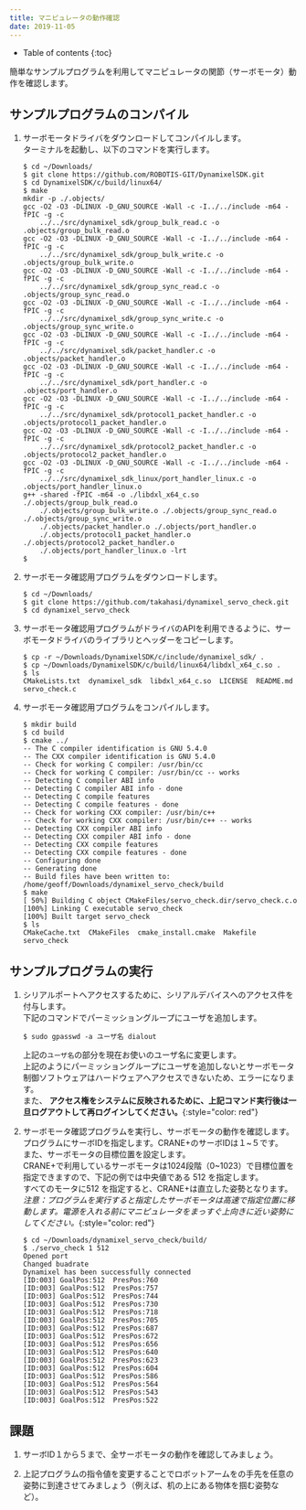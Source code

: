 ```yaml
---
title: マニピュレータの動作確認
date: 2019-11-05
---
```


- Table of contents
{:toc}

簡単なサンプルプログラムを利用してマニピュレータの関節（サーボモータ）動作を確認します。

## サンプルプログラムのコンパイル

1. サーボモータドライバをダウンロードしてコンパイルします。<br>
ターミナルを起動し、以下のコマンドを実行します。

   ```shell
   $ cd ~/Downloads/
   $ git clone https://github.com/ROBOTIS-GIT/DynamixelSDK.git
   $ cd DynamixelSDK/c/build/linux64/
   $ make
   mkdir -p ./.objects/
   gcc -O2 -O3 -DLINUX -D_GNU_SOURCE -Wall -c -I../../include -m64 -fPIC -g -c
       ../../src/dynamixel_sdk/group_bulk_read.c -o .objects/group_bulk_read.o
   gcc -O2 -O3 -DLINUX -D_GNU_SOURCE -Wall -c -I../../include -m64 -fPIC -g -c
       ../../src/dynamixel_sdk/group_bulk_write.c -o .objects/group_bulk_write.o
   gcc -O2 -O3 -DLINUX -D_GNU_SOURCE -Wall -c -I../../include -m64 -fPIC -g -c
       ../../src/dynamixel_sdk/group_sync_read.c -o .objects/group_sync_read.o
   gcc -O2 -O3 -DLINUX -D_GNU_SOURCE -Wall -c -I../../include -m64 -fPIC -g -c
       ../../src/dynamixel_sdk/group_sync_write.c -o .objects/group_sync_write.o
   gcc -O2 -O3 -DLINUX -D_GNU_SOURCE -Wall -c -I../../include -m64 -fPIC -g -c
       ../../src/dynamixel_sdk/packet_handler.c -o .objects/packet_handler.o
   gcc -O2 -O3 -DLINUX -D_GNU_SOURCE -Wall -c -I../../include -m64 -fPIC -g -c
       ../../src/dynamixel_sdk/port_handler.c -o .objects/port_handler.o
   gcc -O2 -O3 -DLINUX -D_GNU_SOURCE -Wall -c -I../../include -m64 -fPIC -g -c
       ../../src/dynamixel_sdk/protocol1_packet_handler.c -o .objects/protocol1_packet_handler.o
   gcc -O2 -O3 -DLINUX -D_GNU_SOURCE -Wall -c -I../../include -m64 -fPIC -g -c
       ../../src/dynamixel_sdk/protocol2_packet_handler.c -o .objects/protocol2_packet_handler.o
   gcc -O2 -O3 -DLINUX -D_GNU_SOURCE -Wall -c -I../../include -m64 -fPIC -g -c
       ../../src/dynamixel_sdk_linux/port_handler_linux.c -o .objects/port_handler_linux.o
   g++ -shared -fPIC -m64 -o ./libdxl_x64_c.so ./.objects/group_bulk_read.o
       ./.objects/group_bulk_write.o ./.objects/group_sync_read.o ./.objects/group_sync_write.o
       ./.objects/packet_handler.o ./.objects/port_handler.o
       ./.objects/protocol1_packet_handler.o ./.objects/protocol2_packet_handler.o
       ./.objects/port_handler_linux.o -lrt
   $
   ```

1. サーボモータ確認用プログラムをダウンロードします。

   ```shell
   $ cd ~/Downloads/
   $ git clone https://github.com/takahasi/dynamixel_servo_check.git
   $ cd dynamixel_servo_check
   ```

1. サーボモータ確認用プログラムがドライバのAPIを利用できるように、サーボモータドライバのライブラリとヘッダーをコピーします。

   ```shell
   $ cp -r ~/Downloads/DynamixelSDK/c/include/dynamixel_sdk/ .
   $ cp ~/Downloads/DynamixelSDK/c/build/linux64/libdxl_x64_c.so .
   $ ls
   CMakeLists.txt  dynamixel_sdk  libdxl_x64_c.so  LICENSE  README.md  servo_check.c
   ```

1. サーボモータ確認用プログラムをコンパイルします。

   ```shell
   $ mkdir build
   $ cd build
   $ cmake ../
   -- The C compiler identification is GNU 5.4.0
   -- The CXX compiler identification is GNU 5.4.0
   -- Check for working C compiler: /usr/bin/cc
   -- Check for working C compiler: /usr/bin/cc -- works
   -- Detecting C compiler ABI info
   -- Detecting C compiler ABI info - done
   -- Detecting C compile features
   -- Detecting C compile features - done
   -- Check for working CXX compiler: /usr/bin/c++
   -- Check for working CXX compiler: /usr/bin/c++ -- works
   -- Detecting CXX compiler ABI info
   -- Detecting CXX compiler ABI info - done
   -- Detecting CXX compile features
   -- Detecting CXX compile features - done
   -- Configuring done
   -- Generating done
   -- Build files have been written to: /home/geoff/Downloads/dynamixel_servo_check/build
   $ make
   [ 50%] Building C object CMakeFiles/servo_check.dir/servo_check.c.o
   [100%] Linking C executable servo_check
   [100%] Built target servo_check
   $ ls
   CMakeCache.txt  CMakeFiles  cmake_install.cmake  Makefile  servo_check
   ```

## サンプルプログラムの実行

1. シリアルポートへアクセスするために、シリアルデバイスへのアクセス件を付与します。<br>下記のコマンドでパーミッショングループにユーザを追加します。

   ```shell
   $ sudo gpasswd -a ユーザ名 dialout
   ```

   上記の`ユーザ名`の部分を現在お使いのユーザ名に変更します。<br>
   上記のようにパーミッショングループにユーザを追加しないとサーボモータ制御ソフトウェアはハードウェアへアクセスできないため、エラーになります。<br>
   また、 __アクセス権をシステムに反映されるために、上記コマンド実行後は一旦ログアウトして再ログインしてください。__{:style="color: red"}

1. サーボモータ確認プログラムを実行し、サーボモータの動作を確認します。<br>
プログラムにサーボIDを指定します。CRANE+のサーボIDは１~５です。<br>
また、サーボモータの目標位置を設定します。<br>
CRANE+で利用しているサーボモータは1024段階（0~1023）で目標位置を指定できますので、下記の例では中央値である 512 を指定します。<br>
すべてのモータに512 を指定すると、CRANE+は直立した姿勢となります。<br>
_注意：プログラムを実行すると指定したサーボモータは高速で指定位置に移動します。電源を入れる前にマニピュレータをまっすぐ上向きに近い姿勢にしてください。_{:style="color: red"}

   ```shell
   $ cd ~/Downloads/dynamixel_servo_check/build/
   $ ./servo_check 1 512
   Opened port
   Changed buadrate
   Dynamixel has been successfully connected
   [ID:003] GoalPos:512  PresPos:760
   [ID:003] GoalPos:512  PresPos:757
   [ID:003] GoalPos:512  PresPos:744
   [ID:003] GoalPos:512  PresPos:730
   [ID:003] GoalPos:512  PresPos:718
   [ID:003] GoalPos:512  PresPos:705
   [ID:003] GoalPos:512  PresPos:687
   [ID:003] GoalPos:512  PresPos:672
   [ID:003] GoalPos:512  PresPos:656
   [ID:003] GoalPos:512  PresPos:640
   [ID:003] GoalPos:512  PresPos:623
   [ID:003] GoalPos:512  PresPos:604
   [ID:003] GoalPos:512  PresPos:586
   [ID:003] GoalPos:512  PresPos:564
   [ID:003] GoalPos:512  PresPos:543
   [ID:003] GoalPos:512  PresPos:522
   ```

## 課題

1. サーボID１から５まで、全サーボモータの動作を確認してみましょう。

1. 上記プログラムの指令値を変更することでロボットアームをの手先を任意の姿勢に到達させてみましょう（例えば、机の上にある物体を掴む姿勢など）。
